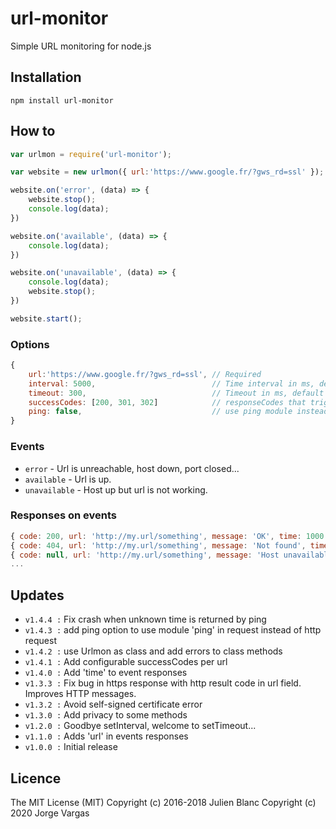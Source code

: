url-monitor
=============
Simple URL monitoring for node.js

## Installation
```
npm install url-monitor
```

## How to
```javascript
var urlmon = require('url-monitor');

var website = new urlmon({ url:'https://www.google.fr/?gws_rd=ssl' });

website.on('error', (data) => {
	website.stop();
	console.log(data);
})

website.on('available', (data) => {
	console.log(data);
})

website.on('unavailable', (data) => {
	console.log(data);
	website.stop();
})

website.start();
```

### Options
```javascript
{
	url:'https://www.google.fr/?gws_rd=ssl', // Required
	interval: 5000,                          // Time interval in ms, default to 5000
	timeout: 300,                            // Timeout in ms, default to 3000
	successCodes: [200, 301, 302]            // responseCodes that trigger 'available' event
	ping: false,                             // use ping module instead of http request
}
```

### Events
- `error` - Url is unreachable, host down, port closed...
- `available` - Url is up.
- `unavailable` - Host up but url is not working.

### Responses on events
```javascript
{ code: 200, url: 'http://my.url/something', message: 'OK', time: 1000 }
{ code: 404, url: 'http://my.url/something', message: 'Not found', time: 1000 }
{ code: null, url: 'http://my.url/something', message: 'Host unavailable', time: 0 }
...
```

## Updates
- `v1.4.4 :` Fix crash when unknown time is returned by ping
- `v1.4.3 :` add ping option to use module 'ping' in request instead of http request
- `v1.4.2 :` use Urlmon as class and add errors to class methods
- `v1.4.1 :` Add configurable successCodes per url
- `v1.4.0 :` Add 'time' to event responses
- `v1.3.3 :` Fix bug in https response with http result code in url field. Improves HTTP messages.
- `v1.3.2 :` Avoid self-signed certificate error
- `v1.3.0 :` Add privacy to some methods
- `v1.2.0 :` Goodbye setInterval, welcome to setTimeout...
- `v1.1.0 :` Adds 'url' in events responses
- `v1.0.0 :` Initial release

## Licence
The MIT License (MIT) 
Copyright (c) 2016-2018 Julien Blanc
Copyright (c) 2020 Jorge Vargas
